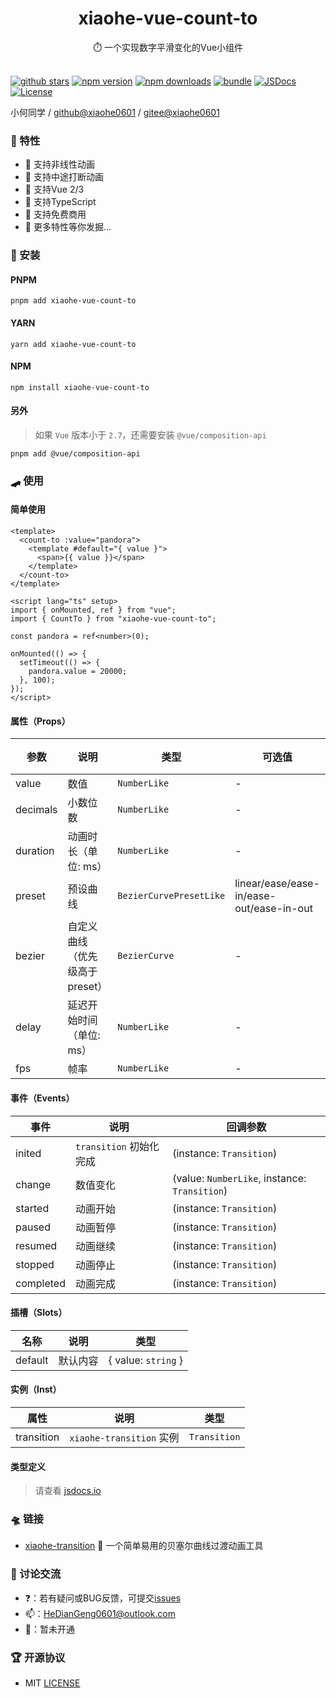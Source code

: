<div align="center">
  <h1>xiaohe-vue-count-to</h1>
  <span>⏱️ 一个实现数字平滑变化的Vue小组件</span>
</div>

<br>

[![github stars][github-stars-src]][github-stars-href]
[![npm version][npm-version-src]][npm-version-href]
[![npm downloads][npm-downloads-src]][npm-downloads-href]
[![bundle][bundle-src]][bundle-href]
[![JSDocs][jsdocs-src]][jsdocs-href]
[![License][license-src]][license-href]

小何同学 / [github@xiaohe0601](https://github.com/xiaohe0601) / [gitee@xiaohe0601](https://gitee.com/xiaohe0601)

### 🎉 特性

- 🍜 支持非线性动画
- 🍟 支持中途打断动画
- 🐼 支持Vue 2/3
- 🧀 支持TypeScript
- 🍳 支持免费商用
- 🥗 更多特性等你发掘...

### 🚁 安装

#### PNPM

``` shell
pnpm add xiaohe-vue-count-to
```

#### YARN

``` shell
yarn add xiaohe-vue-count-to
```

#### NPM

``` shell
npm install xiaohe-vue-count-to
```

#### 另外

> 如果 `Vue` 版本小于 `2.7`，还需要安装 `@vue/composition-api`

``` shell
pnpm add @vue/composition-api
```

### 🛹 使用

#### 简单使用

``` vue
<template>
  <count-to :value="pandora">
    <template #default="{ value }">
      <span>{{ value }}</span>
    </template>
  </count-to>
</template>

<script lang="ts" setup>
import { onMounted, ref } from "vue";
import { CountTo } from "xiaohe-vue-count-to";

const pandora = ref<number>(0);

onMounted(() => {
  setTimeout(() => {
    pandora.value = 20000;
  }, 100);
});
</script>
```

#### 属性（Props）

|参数|说明|类型|可选值|默认值|
|---|---|---|---|---|
|value|数值|`NumberLike`|-|0|
|decimals|小数位数|`NumberLike`|-|0|
|duration|动画时长（单位: ms）|`NumberLike`|-|2000|
|preset|预设曲线|`BezierCurvePresetLike`|linear/ease/ease-in/ease-out/ease-in-out|linear|
|bezier|自定义曲线（优先级高于preset）|`BezierCurve`|-|-|
|delay|延迟开始时间（单位: ms）|`NumberLike`|-|0|
|fps|帧率|`NumberLike`|-|-1|

#### 事件（Events）

|事件|说明|回调参数|
|---|---|---|
|inited|`transition` 初始化完成|(instance: `Transition`)|
|change|数值变化|(value: `NumberLike`, instance: `Transition`)|
|started|动画开始|(instance: `Transition`)|
|paused|动画暂停|(instance: `Transition`)|
|resumed|动画继续|(instance: `Transition`)|
|stopped|动画停止|(instance: `Transition`)|
|completed|动画完成|(instance: `Transition`)|

#### 插槽（Slots）

|名称|说明|类型|
|---|---|---|
|default|默认内容|{ value: `string` }|

#### 实例（Inst）

|属性|说明|类型|
|---|---|---|
|transition|`xiaohe-transition` 实例|`Transition`|

#### 类型定义

> 请查看 [jsdocs.io](https://www.jsdocs.io/package/xiaohe-vue-count-to)

### 🛸 链接

- [xiaohe-transition](https://github.com/xiaohe0601/xiaohe-transition) 🏀 一个简单易用的贝塞尔曲线过渡动画工具

### 🐶 讨论交流

- ❓：若有疑问或BUG反馈，可提交[issues](https://github.com/xiaohe0601/xiaohe-vue-count-to/issues)
- 📫：[HeDianGeng0601@outlook.com](mailto:HeDianGeng0601@outlook.com)
- 🐧：暂未开通

### 🏆 开源协议

- MIT [LICENSE](./LICENSE)

<!-- Badges -->

[github-stars-src]: https://img.shields.io/github/stars/xiaohe0601/xiaohe-vue-count-to?style=flat&colorA=080f12&colorB=1fa669&logo=GitHub
[github-stars-href]: https://github.com/xiaohe0601/xiaohe-vue-count-to
[npm-version-src]: https://img.shields.io/npm/v/xiaohe-vue-count-to?style=flat&colorA=080f12&colorB=1fa669
[npm-version-href]: https://npmjs.com/package/xiaohe-vue-count-to
[npm-downloads-src]: https://img.shields.io/npm/dm/xiaohe-vue-count-to?style=flat&colorA=080f12&colorB=1fa669
[npm-downloads-href]: https://npmjs.com/package/xiaohe-vue-count-to
[bundle-src]: https://img.shields.io/bundlephobia/minzip/xiaohe-vue-count-to?style=flat&colorA=080f12&colorB=1fa669&label=minzip
[bundle-href]: https://bundlephobia.com/result?p=xiaohe-vue-count-to
[jsdocs-src]: https://img.shields.io/badge/jsdocs-reference-080f12?style=flat&colorA=080f12&colorB=1fa669
[jsdocs-href]: https://www.jsdocs.io/package/xiaohe-vue-count-to
[license-src]: https://img.shields.io/github/license/xiaohe0601/xiaohe-vue-count-to.svg?style=flat&colorA=080f12&colorB=1fa669
[license-href]: https://github.com/xiaohe0601/xiaohe-vue-count-to/blob/main/LICENSE